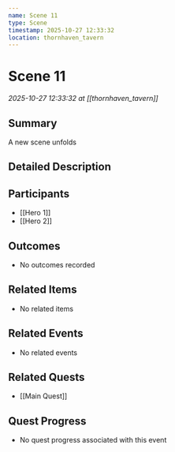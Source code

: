 ```yaml
---
name: Scene 11
type: Scene
timestamp: 2025-10-27 12:33:32
location: thornhaven_tavern
---
```


# Scene 11

*2025-10-27 12:33:32 at [[thornhaven_tavern]]*

## Summary
A new scene unfolds

## Detailed Description


## Participants
- [[Hero 1]]
- [[Hero 2]]

## Outcomes
- No outcomes recorded

## Related Items
- No related items

## Related Events
- No related events

## Related Quests
- [[Main Quest]]

## Quest Progress
- No quest progress associated with this event
